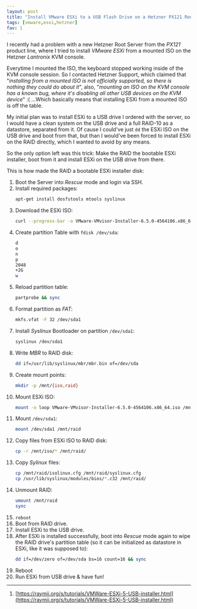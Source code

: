 ```yaml
---
layout: post
title: "Install VMware ESXi to a USB Flash Drive on a Hetzner PX121 Root Server without a Virtual CD/Mounted ISO"
tags: [vmware,esxi,hetzner]
fav: 1
---
```


I recently had a problem with a new Hetzner Root Server from the *PX121* product line, where I tried to install *VMware ESXi* from a mounted ISO on the Hetzner *Lantronix* KVM console.

Everytime I mounted the ISO, the keyboard stopped working inside of the KVM console session. So I contacted Hetzner Support, which claimed that "*installing from a mounted ISO is not officially supported, so there is nothing they could do about it*", also, "*mounting an ISO on the KVM console has a known bug, where it's disabling all other USB devices on the KVM device*"  :(
...Which basically means that installing ESXi from a mounted ISO is off the table.

My initial plan was to install ESXi to a USB drive I ordered with the server, so I would have a clean system on the USB drive and a full RAID-10 as a datastore, separated from it.
Of cause I could've just `dd` the ESXi ISO on the USB drive and boot from that, but than I would've been forced to install ESXi on the RAID directly, which I wanted to avoid by any means.

So the only option left was this trick: Make the RAID the bootable ESXi installer, boot from it and install ESXi on the USB drive from there.

This is how made the RAID a bootable ESXi installer disk:

1. Boot the Server into *Rescue* mode and login via SSH.
2. Install required packages:
   ```bash
   apt-get install dosfstools mtools syslinux
   ```
3. Download the ESXi ISO:
   ```bash
   curl --progress-bar -o VMware-VMvisor-Installer-6.5.0-4564106.x86_64.iso https://mirror.hetzner.de/bootimages/vmware/VMware-VMvisor-Installer-6.5.0-4564106.x86_64.iso
   ```
4. Create partition Table with `fdisk /dev/sda`:
   ```bash
   d
   o
   n
   p
   2048
   +2G
   w
   ```
5. Reload partition table:
   ```bash
   partprobe && sync
   ```
6. Format partition as *FAT*:
   ```bash
   mkfs.vfat -F 32 /dev/sda1
   ```
7. Install *Syslinux* Bootloader on partition `/dev/sda1`:
   ```bash
   syslinux /dev/sda1
   ```
8. Write *MBR* to RAID disk:
   ```bash
   dd if=/usr/lib/syslinux/mbr/mbr.bin of=/dev/sda
   ```
9. Create mount points:
   ```bash
   mkdir -p /mnt/{iso,raid}
   ```
10. Mount ESXi ISO:
    ```bash
    mount -o loop VMware-VMvisor-Installer-6.5.0-4564106.x86_64.iso /mnt/iso
    ```
11. Mount `/dev/sda1`:
    ```bash
    mount /dev/sda1 /mnt/raid
    ```
12. Copy files from ESXi ISO to RAID disk:
    ```bash
    cp -r /mnt/iso/* /mnt/raid/
    ```
13. Copy *Sylinux* files:
    ```bash
    cp /mnt/raid/isolinux.cfg /mnt/raid/syslinux.cfg
    cp /usr/lib/syslinux/modules/bios/*.c32 /mnt/raid/
    ```
14. Unmount RAID:
    ```bash
    umount /mnt/raid
    sync
    ```
15. `reboot`
16. Boot from RAID drive.
17. Install ESXi to the USB drive.
18. After ESXi is installed successfully, boot into *Rescue* mode again to wipe the RAID drive's partition table (so it can be initialized as datastore in ESXi, like it was supposed to):
    ```bash
    dd if=/dev/zero of=/dev/sda bs=16 count=16 && sync
    ```
19. Reboot
20. Run ESXi from USB drive & have fun!

---
1. [https://raymii.org/s/tutorials/VMWare-ESXi-5-USB-installer.html](https://raymii.org/s/tutorials/VMWare-ESXi-5-USB-installer.html)
